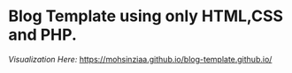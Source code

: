 # Blog Template using only HTML,CSS and PHP.

_Visualization Here:_ https://mohsinziaa.github.io/blog-template.github.io/
